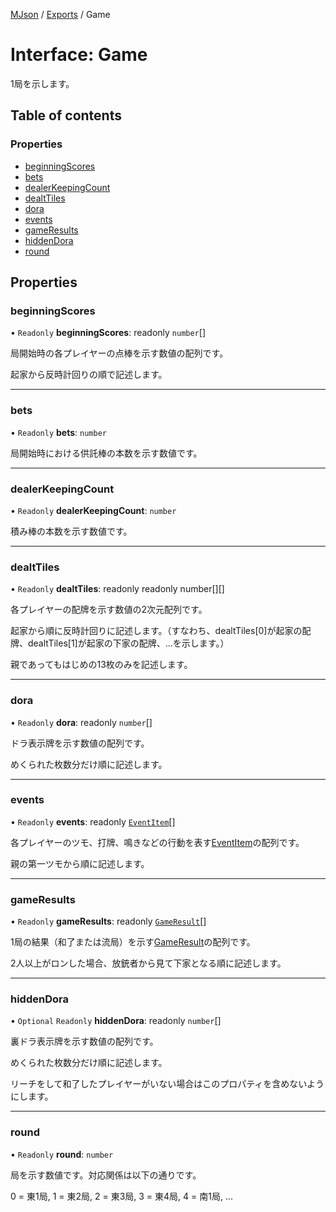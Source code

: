 [MJson](../README.md) / [Exports](../modules.md) / Game

# Interface: Game

1局を示します。

## Table of contents

### Properties

- [beginningScores](Game.md#beginningscores)
- [bets](Game.md#bets)
- [dealerKeepingCount](Game.md#dealerkeepingcount)
- [dealtTiles](Game.md#dealttiles)
- [dora](Game.md#dora)
- [events](Game.md#events)
- [gameResults](Game.md#gameresults)
- [hiddenDora](Game.md#hiddendora)
- [round](Game.md#round)

## Properties

### beginningScores

• `Readonly` **beginningScores**: readonly `number`[]

局開始時の各プレイヤーの点棒を示す数値の配列です。

起家から反時計回りの順で記述します。

___

### bets

• `Readonly` **bets**: `number`

局開始時における供託棒の本数を示す数値です。

___

### dealerKeepingCount

• `Readonly` **dealerKeepingCount**: `number`

積み棒の本数を示す数値です。

___

### dealtTiles

• `Readonly` **dealtTiles**: readonly readonly number[][]

各プレイヤーの配牌を示す数値の2次元配列です。

起家から順に反時計回りに記述します。（すなわち、dealtTiles[0]が起家の配牌、dealtTiles[1]が起家の下家の配牌、...を示します。）

親であってもはじめの13枚のみを記述します。

___

### dora

• `Readonly` **dora**: readonly `number`[]

ドラ表示牌を示す数値の配列です。

めくられた枚数分だけ順に記述します。

___

### events

• `Readonly` **events**: readonly [`EventItem`](../modules.md#eventitem)[]

各プレイヤーのツモ、打牌、鳴きなどの行動を表す[EventItem](../modules.md#eventitem)の配列です。

親の第一ツモから順に記述します。

___

### gameResults

• `Readonly` **gameResults**: readonly [`GameResult`](../modules.md#gameresult)[]

1局の結果（和了または流局）を示す[GameResult](../modules.md#gameresult)の配列です。

2人以上がロンした場合、放銃者から見て下家となる順に記述します。

___

### hiddenDora

• `Optional` `Readonly` **hiddenDora**: readonly `number`[]

裏ドラ表示牌を示す数値の配列です。

めくられた枚数分だけ順に記述します。

リーチをして和了したプレイヤーがいない場合はこのプロパティを含めないようにします。

___

### round

• `Readonly` **round**: `number`

局を示す数値です。対応関係は以下の通りです。

0 = 東1局, 1 = 東2局, 2 = 東3局, 3 = 東4局, 4 = 南1局, ...
